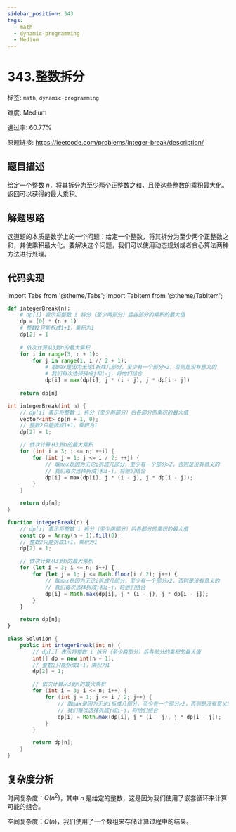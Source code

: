```yaml
---
sidebar_position: 343
tags:
  - math
  - dynamic-programming
  - Medium
---
```


# 343.整数拆分

标签: `math`, `dynamic-programming`

难度: Medium

通过率: 60.77%

原题链接: https://leetcode.com/problems/integer-break/description/

## 题目描述
给定一个整数 $n$，将其拆分为至少两个正整数之和，且使这些整数的乘积最大化。返回可以获得的最大乘积。

## 解题思路
这道题的本质是数学上的一个问题：给定一个整数，将其拆分为至少两个正整数之和，并使乘积最大化。要解决这个问题，我们可以使用动态规划或者贪心算法两种方法进行处理。

## 代码实现
import Tabs from '@theme/Tabs';
import TabItem from '@theme/TabItem';

<Tabs>
<TabItem value="python" label="Python">

```python
def integerBreak(n):
    # dp[i] 表示将整数 i 拆分（至少两部分）后各部分的乘积的最大值
    dp = [0] * (n + 1)
    # 整数2只能拆成1+1，乘积为1
    dp[2] = 1
    
    # 依次计算从3到n的最大乘积
    for i in range(3, n + 1):
        for j in range(1, i // 2 + 1):
            # 取max是因为无论i拆成几部分，至少有一个部分>2，否则是没有意义的
            # 我们每次选择拆成j和i-j，将他们结合
            dp[i] = max(dp[i], j * (i - j), j * dp[i - j])
    
    return dp[n]
```

</TabItem>
<TabItem value="cpp" label="C++">

```cpp
int integerBreak(int n) {
    // dp[i] 表示将整数 i 拆分（至少两部分）后各部分的乘积的最大值
    vector<int> dp(n + 1, 0);
    // 整数2只能拆成1+1，乘积为1
    dp[2] = 1;

    // 依次计算从3到n的最大乘积
    for (int i = 3; i <= n; ++i) {
        for (int j = 1; j <= i / 2; ++j) {
            // 取max是因为无论i拆成几部分，至少有一个部分>2，否则是没有意义的
            // 我们每次选择拆成j和i-j，将他们结合
            dp[i] = max(dp[i], j * (i - j), j * dp[i - j]);
        }
    }

    return dp[n];
}
```

</TabItem>
<TabItem value="javascript" label="JavaScript">

```javascript
function integerBreak(n) {
    // dp[i] 表示将整数 i 拆分（至少两部分）后各部分的乘积的最大值
    const dp = Array(n + 1).fill(0);
    // 整数2只能拆成1+1，乘积为1
    dp[2] = 1;

    // 依次计算从3到n的最大乘积
    for (let i = 3; i <= n; i++) {
        for (let j = 1; j <= Math.floor(i / 2); j++) {
            // 取max是因为无论i拆成几部分，至少有一个部分>2，否则是没有意义的
            // 我们每次选择拆成j和i-j，将他们结合
            dp[i] = Math.max(dp[i], j * (i - j), j * dp[i - j]);
        }
    }

    return dp[n];
}
```

</TabItem>
<TabItem value="java" label="Java">

```java
class Solution {
    public int integerBreak(int n) {
        // dp[i] 表示将整数 i 拆分（至少两部分）后各部分的乘积的最大值
        int[] dp = new int[n + 1];
        // 整数2只能拆成1+1，乘积为1
        dp[2] = 1;

        // 依次计算从3到n的最大乘积
        for (int i = 3; i <= n; i++) {
            for (int j = 1; j <= i / 2; j++) {
                // 取max是因为无论i拆成几部分，至少有一个部分>2，否则是没有意义的
                // 我们每次选择拆成j和i-j，将他们结合
                dp[i] = Math.max(dp[i], j * (i - j), j * dp[i - j]);
            }
        }

        return dp[n];
    }
}
```

</TabItem>
</Tabs>

## 复杂度分析
时间复杂度：$O(n^2)$，其中 $n$ 是给定的整数，这是因为我们使用了嵌套循环来计算可能的组合。  
  
空间复杂度：$O(n)$，我们使用了一个数组来存储计算过程中的结果。
